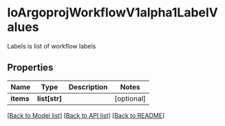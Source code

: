 # IoArgoprojWorkflowV1alpha1LabelValues

Labels is list of workflow labels
## Properties
Name | Type | Description | Notes
------------ | ------------- | ------------- | -------------
**items** | **list[str]** |  | [optional] 

[[Back to Model list]](../README.md#documentation-for-models) [[Back to API list]](../README.md#documentation-for-api-endpoints) [[Back to README]](../README.md)


